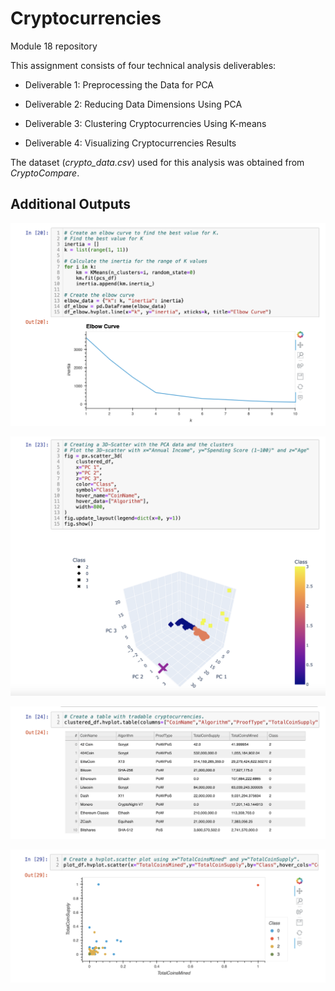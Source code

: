# Cryptocurrencies
Module 18 repository


This assignment consists of four technical analysis deliverables:

* Deliverable 1: Preprocessing the Data for PCA

* Deliverable 2: Reducing Data Dimensions Using PCA

* Deliverable 3: Clustering Cryptocurrencies Using K-means

* Deliverable 4: Visualizing Cryptocurrencies Results

The dataset (*crypto_data.csv*) used for this analysis was obtained from *CryptoCompare*.

## Additional Outputs

![Elbow Curve](Resources/images/elbow_curve.png)

![3D Plot](Resources/images/3D_plot.png)

![hvplot Table](Resources/images/hvplot_table.png)

![hvplot Scatter](Resources/images/hvplot_scatter.png)
